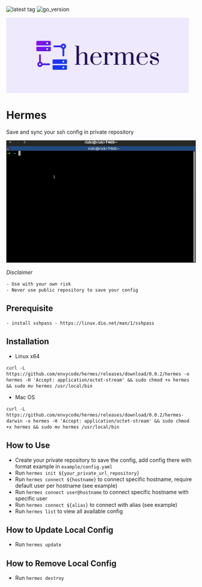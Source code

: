 ![latest tag](https://img.shields.io/github/v/tag/rzkmak/hermes)
![go_version](https://img.shields.io/github/go-mod/go-version/rzkmak/hermes)

<img src="cover.png" alt="hermes_logo.png" height="200"/>

# Hermes

Save and sync your ssh config in private repository

![](demo.gif)

*Disclaimer*
```
- Use with your own risk
- Never use public repository to save your config
```

## Prerequisite

```
- install sshpass - https://linux.die.net/man/1/sshpass
```

## Installation

- Linux x64
```
curl -L https://github.com/envycode/hermes/releases/download/0.0.2/hermes -o hermes -H 'Accept: application/octet-stream' && sudo chmod +x hermes && sudo mv hermes /usr/local/bin
```

- Mac OS
```
curl -L https://github.com/envycode/hermes/releases/download/0.0.2/hermes-darwin -o hermes -H 'Accept: application/octet-stream' && sudo chmod +x hermes && sudo mv hermes /usr/local/bin
```

## How to Use

- Create your private repository to save the config, add config there with format example in `example/config.yaml`
- Run `hermes init ${your_private_url_repository}`
- Run `hermes connect ${hostname}` to connect specific hostname, require default user per hostname (see example)
- Run `hermes connect user@hostname` to connect specific hostname with specific user
- Run `hermes connect ${alias}` to connect with alias (see example)
- Run `hermes list` to view all available config

## How to Update Local Config

- Run `hermes update`


## How to Remove Local Config

- Run `hermes destroy`
